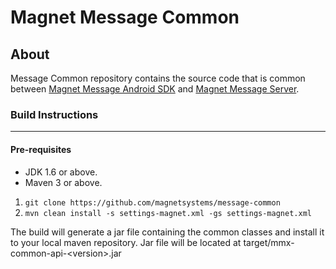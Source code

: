 Magnet Message Common
========

About
-----
Message Common repository contains the source code that is common between [Magnet Message Android SDK](https://github.com/magnetsystems/message-sdk-java-android) and [Magnet Message Server](https://github.com/magnetsystems/message-server).

### Build Instructions
----------------------

#### Pre-requisites
- JDK 1.6 or above.
- Maven 3 or above.

1. `git clone https://github.com/magnetsystems/message-common`
2. `mvn clean install -s settings-magnet.xml -gs settings-magnet.xml`

The build will generate a jar file containing the common classes and install it
to your local maven repository. Jar file will be located at
target/mmx-common-api-\<version\>.jar
